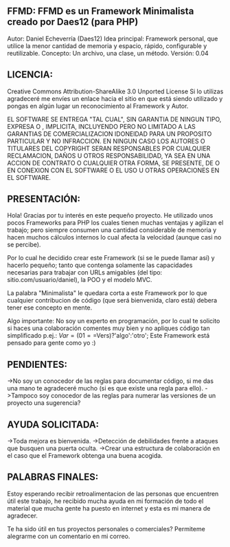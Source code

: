 FFMD: FFMD es un Framework Minimalista creado por Daes12 (para PHP)
------------------------------------------------------------------

Autor: Daniel Echeverr&iacute;a (Daes12)
Idea principal: Framework personal, que utilice la menor cantidad de memoria y
espacio, r&aacute;pido, configurable y reutilizable.
Concepto: Un archivo, una clase, un m&eacute;todo.
Versi&oacute;n: 0.04


LICENCIA:
---------
Creative Commons Attribution-ShareAlike 3.0 Unported License
Si lo utilizas agradecer&eacute; me env&iacute;es un enlace hacia el sitio en que est&aacute; siendo
utilizado y pongas en alg&uacute;n lugar un reconocimiento al Framework y Autor.


EL SOFTWARE SE ENTREGA "TAL CUAL", SIN GARANTIA DE NINGUN TIPO, EXPRESA O
, IMPLICITA, INCLUYENDO PERO NO LIMITADO A LAS GARANTIAS DE COMERCIALIZACION
IDONEIDAD PARA UN PROPOSITO PARTICULAR Y NO INFRACCION. EN NINGUN CASO LOS
AUTORES O TITULARES DEL COPYRIGHT SERAN RESPONSABLES POR CUALQUIER RECLAMACION, DA&Ntilde;OS U OTROS
RESPONSABILIDAD, YA SEA EN UNA ACCION DE CONTRATO O CUALQUIER OTRA FORMA, SE PRESENTE,
DE O EN CONEXION CON EL SOFTWARE O EL USO U OTRAS OPERACIONES EN
EL SOFTWARE.



PRESENTACI&Oacute;N:
-------------
Hola! Gracias por tu inter&eacute;s en este peque&ntilde;o proyecto.
He utilizado unos pocos Frameworks para PHP los cuales tienen muchas ventajas y
agilizan el trabajo; pero siempre consumen una cantidad considerable de memoria
y hacen muchos c&aacute;lculos internos lo cual afecta la velocidad (aunque casi no se
percibe).

Por lo cual he decidido crear este Framework (si se le puede llamar as&iacute;) y hacerlo
peque&ntilde;o; tanto que contenga solamente las capacidades necesarias para trabajar
con URLs amigables (del tipo: sitio.com/usuario/daniel), la POO y el modelo MVC.

La palabra "Minimalista" le quedara corta a este Framework por lo que cualquier
contribucion de c&oacute;digo (que ser&aacute; bienvenida, claro est&aacute;) debera tener ese
concepto en mente.

Algo importante: No soy un experto en programaci&oacute;n, por lo cual te solicito
si haces una colaboraci&oacute;n comentes muy bien y no apliques c&oacute;digo tan simplificado
p.ej.: $Var=(01==$Vers)?'algo':'otro';
Este Framework est&aacute; pensado para gente como yo :)



PENDIENTES:
-----------
->No soy un conocedor de las reglas para documentar c&oacute;digo, si me das una mano
te agradecer&eacute; mucho (si es que existe una regla para ello).
->Tampoco soy conocedor de las reglas para numerar las versiones de un proyecto
una sugerencia?



AYUDA SOLICITADA:
-----------------
->Toda mejora es bienvenida.
->Detecci&oacute;n de debilidades frente a ataques que busquen una puerta oculta.
->Crear una estructura de colaboraci&oacute;n en el caso que el Framework obtenga una
buena acogida.



PALABRAS FINALES:
-----------------
Estoy esperando recibir retroalimentacion de las personas que encuentren &uacute;til este
trabajo, he recibido mucha ayuda en mi formaci&oacute;n de todo el material que mucha
gente ha puesto en internet y esta es mi manera de agradecer.

Te ha sido &uacute;til en tus proyectos personales o comerciales?
Permiteme alegrarme con un comentario en mi correo.
